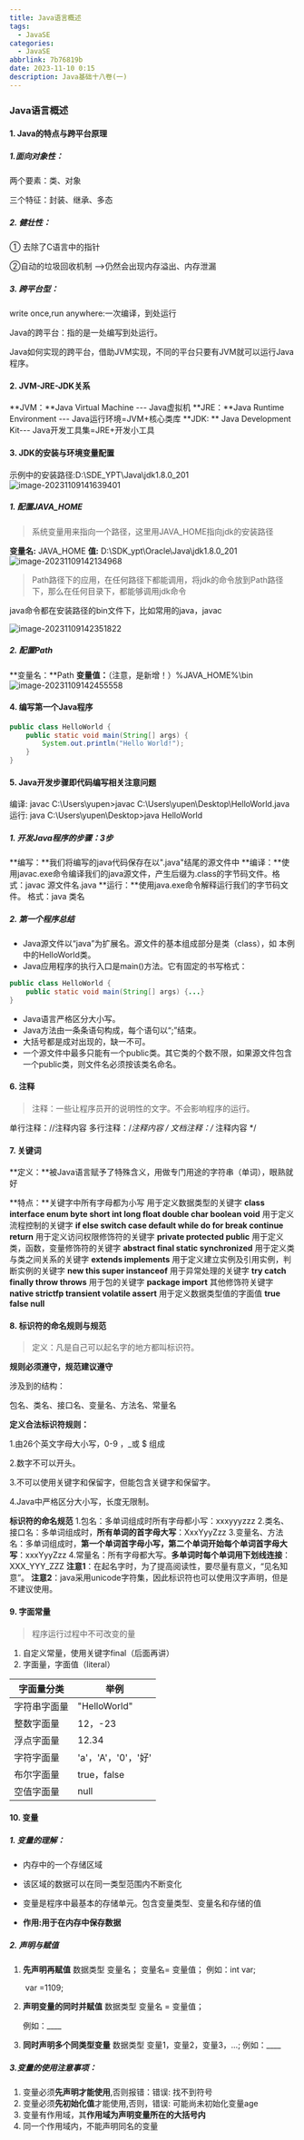 ```yaml
---
title: Java语言概述
tags:
  - JavaSE
categories:
  - JavaSE
abbrlink: 7b76819b
date: 2023-11-10 0:15
description: Java基础十八卷(一)
---
```

### Java语言概述

#### 1. Java的特点与跨平台原理

##### 1.面向对象性：

两个要素：类、对象

三个特征：封装、继承、多态

##### 2. 健壮性：

① 去除了C语言中的指针 

②自动的垃圾回收机制 -->仍然会出现内存溢出、内存泄漏

##### 3. 跨平台型：

write once,run anywhere:一次编译，到处运行

Java的跨平台：指的是一处编写到处运行。

Java如何实现的跨平台，借助JVM实现，不同的平台只要有JVM就可以运行Java程序。

#### 2. JVM-JRE-JDK关系

**JVM：**Java Virtual Machine --- Java虚拟机
**JRE：**Java Runtime Environment --- Java运行环境=JVM+核心类库
**JDK: ** Java Development Kit--- Java开发工具集=JRE+开发小工具

#### 3. JDK的安装与环境变量配置

示例中的安装路径:D:\SDE_YPT\Java\jdk1.8.0_201
![image-20231109141639401](http://cdn.this0.com/blog/img/image-20231109141639401.png?OSSAccessKeyId=LTAI5tAje5MhbPSKCC6QdGZb&Expires=9000000000&Signature=9sFYjnC2C44je1Y6x7f3EzDDkks=&x-oss-process=style/cdn.this0)

##### 1. 配置JAVA_HOME

> 系统变量用来指向一个路径，这里用JAVA_HOME指向jdk的安装路径

**变量名:** JAVA_HOME
**值:** D:\SDK_ypt\Oracle\Java\jdk1.8.0_201
![image-20231109142134968](http://cdn.this0.com/blog/img/image-20231109142134968.png?OSSAccessKeyId=LTAI5tAje5MhbPSKCC6QdGZb&Expires=9000000001&Signature=hrDJ3dxEosnF5Md9S4oEeUFZhBw=&x-oss-process=style/cdn.this0)

> Path路径下的应用，在任何路径下都能调用，将jdk的命令放到Path路径下，那么在任何目录下，都能够调用jdk命令

java命令都在安装路径的bin文件下，比如常用的java，javac

![image-20231109142351822](http://cdn.this0.com/blog/img/image-20231109142351822.png?OSSAccessKeyId=LTAI5tAje5MhbPSKCC6QdGZb&Expires=9000000001&Signature=oc1bSb5RP2inN7JAz9X0U/sUDL8=&x-oss-process=style/cdn.this0)

##### 2. 配置Path

**变量名：**Path
**变量值：**（注意，是新增！）%JAVA_HOME%\bin
![image-20231109142455558](http://cdn.this0.com/blog/img/image-20231109142455558.png?OSSAccessKeyId=LTAI5tAje5MhbPSKCC6QdGZb&Expires=9000000001&Signature=s3O3ObxrloGL9rrzJjLCEkzbjKo=&x-oss-process=style/cdn.this0)

#### 4. 编写第一个Java程序

```java
public class HelloWorld {
    public static void main(String[] args) {
        System.out.println("Hello World!");
    }
}
```

#### 5. Java开发步骤即代码编写相关注意问题

编译: javac
C:\Users\yupen>javac C:\Users\yupen\Desktop\HelloWorld.java
运行: java 
C:\Users\yupen\Desktop>java HelloWorld

##### 1. 开发Java程序的步骤：3步

**编写：**我们将编写的java代码保存在以".java"结尾的源文件中
**编译：**使用javac.exe命令编译我们的java源文件，产生后缀为.class的字节码文件。格式：javac 源文件名.java
**运行：**使用java.exe命令解释运行我们的字节码文件。 格式：java 类名

##### 2. 第一个程序总结

* Java源文件以“java”为扩展名。源文件的基本组成部分是类（class），如 本例中的HelloWorld类。 
* Java应用程序的执行入口是main()方法。它有固定的书写格式：

```java
public class HelloWorld {
    public static void main(String[] args) {...}
}
```

*  Java语言严格区分大小写。
* Java方法由一条条语句构成，每个语句以“;”结束。
* 大括号都是成对出现的，缺一不可。
* 一个源文件中最多只能有一个public类。其它类的个数不限，如果源文件包含 一个public类，则文件名必须按该类名命名。

#### 6. 注释

> 注释：一些让程序员开的说明性的文字。不会影响程序的运行。

   单行注释：//注释内容
   多行注释：/*注释内容 */
   文档注释：/** 注释内容 */

#### 7. 关键词

**定义：**被Java语言赋予了特殊含义，用做专门用途的字符串（单词），眼熟就好

**特点：**关键字中所有字母都为小写
       	用于定义数据类型的关键字
**class interface enum byte short int long float double char boolean void**
用于定义流程控制的关键字
**if else switch case default while do for break continue return**
用于定义访问权限修饰符的关键字
**private protected public**
用于定义类，函数，变量修饰符的关键字
**abstract final static synchronized**
用于定义类与类之间关系的关键字
**extends implements**
用于定义建立实例及引用实例，判断实例的关键字
**new this super instanceof**
用于异常处理的关键字
**try catch finally throw throws**
用于包的关键字 
**package import**
其他修饰符关键字
**native strictfp transient volatile assert**
用于定义数据类型值的字面值
**true false null**

#### 8. 标识符的命名规则与规范

> 定义：凡是自己可以起名字的地方都叫标识符。

**规则必须遵守，规范建议遵守**

涉及到的结构：

包名、类名、接口名、变量名、方法名、常量名

**定义合法标识符规则：**

1.由26个英文字母大小写，0-9 ，_或 $ 组成

2.数字不可以开头。

3.不可以使用关键字和保留字，但能包含关键字和保留字。

4.Java中严格区分大小写，长度无限制。

**标识符的命名规范**
1.包名：多单词组成时所有字母都小写：xxxyyyzzz
2.类名、接口名：多单词组成时，**所有单词的首字母大写**：XxxYyyZzz
3.变量名、方法名：多单词组成时，**第一个单词首字母小写，第二个单词开始每个单词首字母大写**：xxxYyyZzz
4.常量名：所有字母都大写。**多单词时每个单词用下划线连接**：XXX_YYY_ZZZ
**注意1**：在起名字时，为了提高阅读性，要尽量有意义，“见名知意”。
**注意2**：java采用unicode字符集，因此标识符也可以使用汉字声明，但是不建议使用。

#### 9. 字面常量

> 程序运行过程中不可改变的量

1. 自定义常量，使用关键字final（后面再讲）
2. 字面量，字面值（literal）

|   字面量分类   |   举例   |
| ---- | ---- |
|   字符串字面量   |     "HelloWorld"   |
| 整数字面量 | 12，-23 |
| 浮点字面量 | 12.34 |
| 字符字面量 | 'a'，'A'，'0'，'好' |
| 布尔字面量 | true，false |
| 空值字面量 | null |

#### 10. 变量

##### 1. 变量的理解：

* 内存中的一个存储区域

* 该区域的数据可以在同一类型范围内不断变化

* 变量是程序中最基本的存储单元。包含变量类型、变量名和存储的值

* **作用:用于在内存中保存数据**

##### 2. 声明与赋值

1. **先声明再赋值**
   数据类型 变量名；
   变量名= 变量值；
   例如：int var;

   ​            var =1109;

2. **声明变量的同时并赋值**
    数据类型 变量名 = 变量值；

    例如：____

3. **同时声明多个同类型变量**
   数据类型 变量1，变量2，变量3，...;
   例如：____

##### 3.变量的使用注意事项：

  1. 变量必须**先声明才能使用**,否则报错：错误: 找不到符号
  2. 变量必须**先初始化值**才能使用,否则，错误: 可能尚未初始化变量age
  3. 变量有作用域，其**作用域为声明变量所在的大括号内**
  4. 同一个作用域内，不能声明同名的变量
